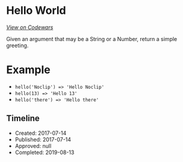 # Hello World
[*View on Codewars*](https://www.codewars.com/kata/hello-world)

Given an argument that may be a String or a Number, return a simple greeting.
# Example
- `hello('Noclip') => 'Hello Noclip'`
- `hello(13) => 'Hello 13'`
- `hello('there') => 'Hello there'`

## Timeline
- Created: 2017-07-14
- Published: 2017-07-14
- Approved: null
- Completed: 2019-08-13